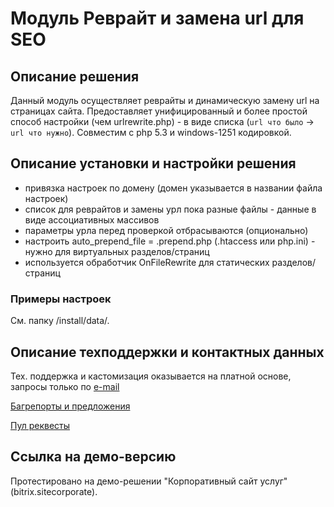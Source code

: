 
# Модуль Реврайт и замена url для SEO

## Описание решения

Данный модуль осуществляет реврайты и динамическую замену url на страницах сайта. Предоставляет унифицированный и более простой способ настройки (чем urlrewrite.php) - в виде списка (`url что было` -> `url что нужно`). Совместим с php 5.3 и windows-1251 кодировкой.

## Описание установки и настройки решения

- привязка настроек по домену (домен указывается в названии файла настроек)
- список для реврайтов и замены урл пока разные файлы - данные в виде ассоциативных массивов
- параметры урла перед проверкой отбрасываются (опционально)
- настроить auto_prepend_file = .prepend.php (.htaccess или php.ini) - нужно для виртуальных разделов/страниц
- используется обработчик OnFileRewrite для статических разделов/страниц

### Примеры настроек 

Cм. папку /install/data/.

## Описание техподдержки и контактных данных

Тех. поддержка и кастомизация оказывается на платной основе, запросы только по [e-mail](mailto:rivetweb@yandex.ru)

[Багрепорты и предложения](https://github.com/rivetweb/citrus.rewriteurls/issues)

[Пул реквесты](https://github.com/rivetweb/citrus.rewriteurls/pulls)

## Ссылка на демо-версию

Протестировано на демо-решении "Корпоративный сайт услуг" (bitrix.sitecorporate).
